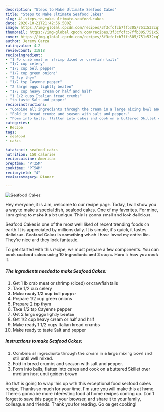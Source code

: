 ```yaml
---
description: "Steps to Make Ultimate Seafood Cakes"
title: "Steps to Make Ultimate Seafood Cakes"
slug: 41-steps-to-make-ultimate-seafood-cakes
date: 2020-10-21T21:42:56.500Z
image: https://img-global.cpcdn.com/recipes/3f3cfcfcb7ffb305/751x532cq70/seafood-cakes-recipe-main-photo.jpg
thumbnail: https://img-global.cpcdn.com/recipes/3f3cfcfcb7ffb305/751x532cq70/seafood-cakes-recipe-main-photo.jpg
cover: https://img-global.cpcdn.com/recipes/3f3cfcfcb7ffb305/751x532cq70/seafood-cakes-recipe-main-photo.jpg
author: Jeremy Garza
ratingvalue: 4.2
reviewcount: 31818
recipeingredient:
- "1 lb crab meat or shrimp diced or crawfish tails"
- "1/2 cup celery"
- "1/2 cup bell pepper"
- "1/2 cup green onions"
- "2 tsp thym"
- "1/2 tsp Cayenne pepper"
- "2 large eggs lightly beaten"
- "1/2 cup heavy cream or half and half"
- "1 1/2 cups Italian bread crumbs"
- "to taste Salt and pepper"
recipeinstructions:
- "Combine all ingredients through the cream in a large mixing bowl and still until well mixed."
- "Fold in bread crumbs and season with salt and pepper."
- "Form into balls, flatten into cakes and cook on a buttered Skillet over medium heat until golden brown"
categories:
- Recipe
tags:
- seafood
- cakes

katakunci: seafood cakes 
nutrition: 150 calories
recipecuisine: American
preptime: "PT35M"
cooktime: "PT54M"
recipeyield: "4"
recipecategory: Dinner

---
```



![Seafood Cakes](https://img-global.cpcdn.com/recipes/3f3cfcfcb7ffb305/751x532cq70/seafood-cakes-recipe-main-photo.jpg)

Hey everyone, it is Jim, welcome to our recipe page. Today, I will show you a way to make a special dish, seafood cakes. One of my favorites. For mine, I am going to make it a bit unique. This is gonna smell and look delicious.

Seafood Cakes is one of the most well liked of recent trending foods on earth. It is appreciated by millions daily. It is simple, it's quick, it tastes delicious. Seafood Cakes is something which I have loved my entire life. They're nice and they look fantastic.




To get started with this recipe, we must prepare a few components. You can cook seafood cakes using 10 ingredients and 3 steps. Here is how you cook it.

<!--inarticleads1-->

##### The ingredients needed to make Seafood Cakes:

1. Get 1 lb crab meat or shrimp (diced) or crawfish tails
1. Take 1/2 cup celery
1. Make ready 1/2 cup bell pepper
1. Prepare 1/2 cup green onions
1. Prepare 2 tsp thym
1. Take 1/2 tsp Cayenne pepper
1. Get 2 large eggs lightly beaten
1. Get 1/2 cup heavy cream or half and half
1. Make ready 1 1/2 cups Italian bread crumbs
1. Make ready to taste Salt and pepper




<!--inarticleads2-->

##### Instructions to make Seafood Cakes:

1. Combine all ingredients through the cream in a large mixing bowl and still until well mixed.
1. Fold in bread crumbs and season with salt and pepper.
1. Form into balls, flatten into cakes and cook on a buttered Skillet over medium heat until golden brown




So that is going to wrap this up with this exceptional food seafood cakes recipe. Thanks so much for your time. I'm sure you will make this at home. There's gonna be more interesting food at home recipes coming up. Don't forget to save this page in your browser, and share it to your family, colleague and friends. Thank you for reading. Go on get cooking!
